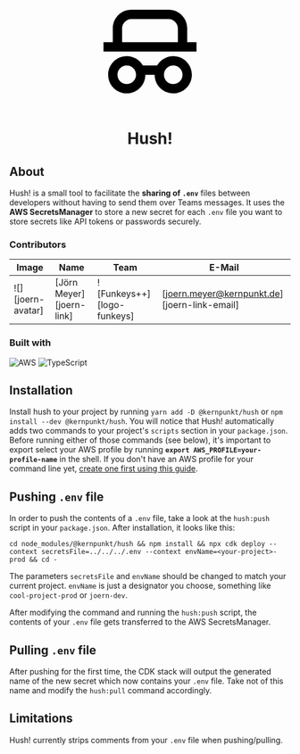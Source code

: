 <div align="center">
    <svg xmlns="http://www.w3.org/2000/svg" width="200px" viewBox="0 0 24 24"><path d="M17 13C19.2091 13 21 14.7909 21 17C21 19.2091 19.2091 21 17 21C14.7909 21 13 19.2091 13 17H11C11 19.2091 9.20914 21 7 21C4.79086 21 3 19.2091 3 17C3 14.7909 4.79086 13 7 13C8.48052 13 9.77317 13.8043 10.4648 14.9999H13.5352C14.2268 13.8043 15.5195 13 17 13ZM7 15C5.89543 15 5 15.8954 5 17C5 18.1046 5.89543 19 7 19C8.10457 19 9 18.1046 9 17C9 15.8954 8.10457 15 7 15ZM17 15C15.8954 15 15 15.8954 15 17C15 18.1046 15.8954 19 17 19C18.1046 19 19 18.1046 19 17C19 15.8954 18.1046 15 17 15ZM16 3C18.2091 3 20 4.79086 20 7V10H22V12H2V10H4V7C4 4.79086 5.79086 3 8 3H16ZM16 5H8C6.94564 5 6 5.95 6 7V10H18V7C18 5.94564 17.05 5 16 5Z"></path></svg>
    <h1>Hush!</h1>
</div>

## About

Hush! is a small tool to facilitate the **sharing of `.env`** files between developers without having to send them over Teams messages. It uses the **AWS SecretsManager** to store a new secret for each `.env` file you want to store secrets like API tokens or passwords securely.

### Contributors

| Image             | Name                     | Team                       | E-Mail                                       |
| ----------------- | ------------------------ | -------------------------- | -------------------------------------------- |
| ![][joern-avatar] | [Jörn Meyer][joern-link] | ![Funkeys++][logo-funkeys] | [joern.meyer@kernpunkt.de][joern-link-email] |

### Built with

![AWS](https://img.shields.io/badge/AWS-%23FF9900.svg?style=for-the-badge&logo=amazon-aws&logoColor=white) ![TypeScript](https://img.shields.io/badge/typescript-%23007ACC.svg?style=for-the-badge&logo=typescript&logoColor=white)

## Installation

Install hush to your project by running `yarn add -D @kernpunkt/hush` or `npm install --dev @kernpunkt/hush`. You will notice that Hush! automatically adds two commands to your project's `scripts` section in your `package.json`. Before running either of those commands (see below), it's important to export select your AWS profile by running **`export AWS_PROFILE=your-profile-name`** in the shell. If you don't have an AWS profile for your command line yet, [create one first using this guide](https://gist.github.com/joerncodes/6d96114dbbd84f3acd70a2ddb9f056b1).

## Pushing `.env` file

In order to push the contents of a `.env` file, take a look at the `hush:push` script in your `package.json`. After installation, it looks like this:

`cd node_modules/@kernpunkt/hush && npm install && npx cdk deploy --context secretsFile=../../../.env --context envName=<your-project>-prod && cd -`

The parameters `secretsFile` and `envName` should be changed to match your current project. `envName` is just a designator you choose, something like `cool-project-prod` or `joern-dev`.

After modifying the command and running the `hush:push` script, the contents of your `.env` file gets transferred to the AWS SecretsManager.

## Pulling `.env` file

After pushing for the first time, the CDK stack will output the generated name of the new secret which now contains your `.env` file. Take not of this name and modify the `hush:pull` command accordingly.

## Limitations

Hush! currently strips comments from your `.env` file when pushing/pulling.
